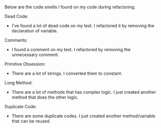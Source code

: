 Below are the code smells I found on my code during refactoring.

Dead Code:
- I've found a lot of dead code on my test. I refactored it by removing the declaration of variable.

Comments:
- I found a comment on my test. I refactored by removing the unnecessary comment.

Primitive Obsession:
- There are a lot of strings. I converted them to constant.

Long Method:
- There are a lot of methods that has complex logic. I just created another method that does the other logic.

Duplicate Code:
- There are some duplicate codes. I just created another method/variable that can be reused.
